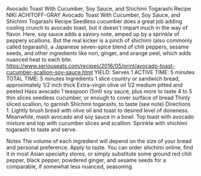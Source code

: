 Avocado Toast With Cucumber, Soy Sauce, and Shichimi Togarashi Recipe
NIKI ACHITOFF-GRAY
Avocado Toast With Cucumber, Soy Sauce, and Shichimi Togarashi Recipe
Seedless cucumber does a great job adding cooling crunch to avocado toast, but it doesn't impart much in the way of flavor. Here, soy sauce adds a savory note, amped up by a sprinkle of peppery scallions. But the real kicker is a pinch of shichimi (also commonly called togarashi), a Japanese seven-spice blend of chili peppers, sesame seeds, and other ingredients like nori, ginger, and orange peel, which adds nuanced heat to each bite.
https://www.seriouseats.com/recipes/2016/05/print/avocado-toast-cucumber-scallion-soy-sauce.html
YIELD:
Serves 1
ACTIVE TIME:
5 minutes
TOTAL TIME:
5 minutes
Ingredients
1 slice country or sandwich bread, approximately 1/2 inch thick
Extra-virgin olive oil
1/2 medium pitted and peeled Hass avocado
1 teaspoon (5ml) soy sauce, plus more to taste
4 to 5 thin slices seedless cucumber, or enough to cover surface of bread
Thinly sliced scallion, to garnish
Shichimi togarashi, to taste (see note)
Directions
1.
Lightly brush bread with olive oil and toast to desired level of doneness. Meanwhile, mash avocado and soy sauce in a bowl. Top toast with avocado mixture and top with cucumber slices and scallion. Sprinkle with shichimi togarashi to taste and serve.

Notes
The volume of each ingredient will depend on the size of your bread and personal preference. Apply to taste. You can order shichimi online, find it in most Asian specialty stores, or simply substitute some ground red chili pepper, black pepper, powdered ginger, and sesame seeds for a comparable, if somewhat less nuanced, seasoning.